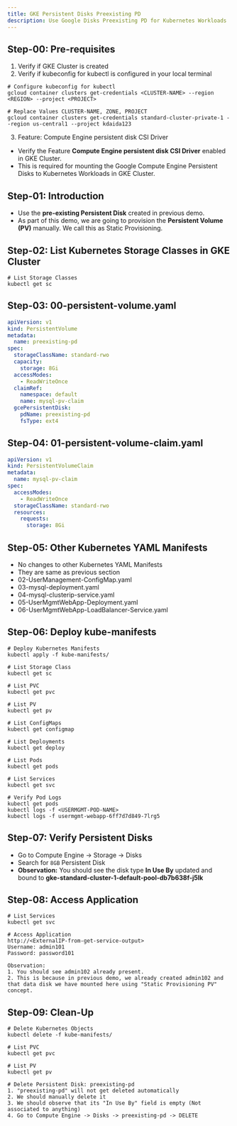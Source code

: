 ```yaml
---
title: GKE Persistent Disks Preexisting PD
description: Use Google Disks Preexisting PD for Kubernetes Workloads
---
```


## Step-00: Pre-requisites
1. Verify if GKE Cluster is created
2. Verify if kubeconfig for kubectl is configured in your local terminal
```t
# Configure kubeconfig for kubectl
gcloud container clusters get-credentials <CLUSTER-NAME> --region <REGION> --project <PROJECT>

# Replace Values CLUSTER-NAME, ZONE, PROJECT
gcloud container clusters get-credentials standard-cluster-private-1 --region us-central1 --project kdaida123
```
3. Feature: Compute Engine persistent disk CSI Driver
  - Verify the Feature **Compute Engine persistent disk CSI Driver** enabled in GKE Cluster. 
  - This is required for mounting the Google Compute Engine Persistent Disks to Kubernetes Workloads in GKE Cluster. 


## Step-01: Introduction
- Use the **pre-existing Persistent Disk** created in previous demo.
- As part of this demo, we are going to provision the **Persistent Volume (PV)** manually. We call this as Static Provisioning. 


## Step-02: List Kubernetes Storage Classes in GKE Cluster
```t
# List Storage Classes
kubectl get sc
```

## Step-03: 00-persistent-volume.yaml
```yaml
apiVersion: v1
kind: PersistentVolume
metadata:
  name: preexisting-pd
spec:
  storageClassName: standard-rwo
  capacity:
    storage: 8Gi
  accessModes:
    - ReadWriteOnce
  claimRef:
    namespace: default
    name: mysql-pv-claim
  gcePersistentDisk:
    pdName: preexisting-pd
    fsType: ext4
```

## Step-04: 01-persistent-volume-claim.yaml
```yaml
apiVersion: v1
kind: PersistentVolumeClaim
metadata:
  name: mysql-pv-claim
spec: 
  accessModes:
    - ReadWriteOnce
  storageClassName: standard-rwo
  resources: 
    requests:
      storage: 8Gi
```

## Step-05: Other Kubernetes YAML Manifests
- No changes to other Kubernetes YAML Manifests
- They are same as previous section
- 02-UserManagement-ConfigMap.yaml
- 03-mysql-deployment.yaml
- 04-mysql-clusterip-service.yaml
- 05-UserMgmtWebApp-Deployment.yaml
- 06-UserMgmtWebApp-LoadBalancer-Service.yaml

## Step-06: Deploy kube-manifests
```t
# Deploy Kubernetes Manifests
kubectl apply -f kube-manifests/

# List Storage Class
kubectl get sc

# List PVC
kubectl get pvc

# List PV
kubectl get pv

# List ConfigMaps
kubectl get configmap

# List Deployments
kubectl get deploy

# List Pods
kubectl get pods

# List Services
kubectl get svc

# Verify Pod Logs
kubectl get pods
kubectl logs -f <USERMGMT-POD-NAME>
kubectl logs -f usermgmt-webapp-6ff7d7d849-7lrg5
```

## Step-07: Verify Persistent Disks
- Go to Compute Engine -> Storage -> Disks
- Search for `8GB` Persistent Disk
- **Observation:** You should see the disk type **In Use By** updated and bound to **gke-standard-cluster-1-default-pool-db7b638f-j5lk**



## Step-08: Access Application
```t
# List Services
kubectl get svc

# Access Application
http://<ExternalIP-from-get-service-output>
Username: admin101
Password: password101

Observation:
1. You should see admin102 already present.
2. This is because in previous demo, we already created admin102 and that data disk we have mounted here using "Static Provisioning PV" concept.
```

## Step-09: Clean-Up
```t
# Delete Kubernetes Objects
kubectl delete -f kube-manifests/

# List PVC
kubectl get pvc

# List PV
kubectl get pv

# Delete Persistent Disk: preexisting-pd
1. "preexisting-pd" will not get deleted automatically
2. We should manually delete it 
3. We should observe that its "In Use By" field is empty (Not associated to anything)
4. Go to Compute Engine -> Disks -> preexisting-pd -> DELETE 
```
